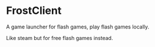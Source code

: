 # FrostClient
A game launcher for flash games, play flash games locally.

Like steam but for free flash games instead.
